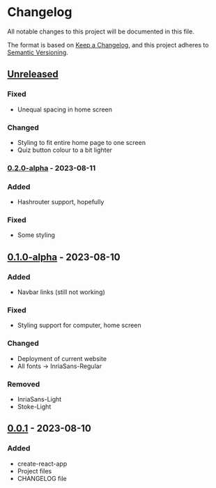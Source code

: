 # Changelog

All notable changes to this project will be documented in this file.

The format is based on [Keep a Changelog](https://keepachangelog.com/en/1.0.0/),
and this project adheres to [Semantic Versioning](https://semver.org/spec/v2.0.0.html).

## [Unreleased]

### Fixed
- Unequal spacing in home screen

### Changed
- Styling to fit entire home page to one screen
- Quiz button colour to a bit lighter

### [0.2.0-alpha] - 2023-08-11

### Added
- Hashrouter support, hopefully

### Fixed
- Some styling

## [0.1.0-alpha] - 2023-08-10

### Added
- Navbar links (still not working)

### Fixed
- Styling support for computer, home screen

### Changed
- Deployment of current website
- All fonts -> InriaSans-Regular

### Removed
- InriaSans-Light
- Stoke-Light

## [0.0.1] - 2023-08-10

### Added

- create-react-app
- Project files
- CHANGELOG file

[unreleased]: https://github.com/sst-inc/ark-connections/compare/v0.1.0-alpha...HEAD
[0.2.0-alpha]: https://github.com/sst-inc/ark-connections/compare/v0.1.0-alpha...v0.2.0-alpha
[0.1.0-alpha]: https://github.com/sst-inc/ark-connections/compare/0.0.1...v0.1.0-alpha
[0.0.1]: https://github.com/sst-inc/ark-connections/releases/tag/0.0.1